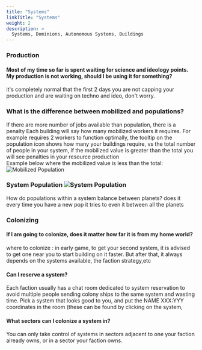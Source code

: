 ```yaml
---
title: "Systems"
linkTitle: "Systems"
weight: 2
description: >
  Systems, Dominions, Autonomous Systems, Buildings
---
```


### Production
#### Most of my time so far is spent waiting for science and ideology points. My production is not working, should I be using it for something?

it's completely normal that the first 2 days you are not capping your production and are waiting on techno and ideo, don't worry.

### What is the difference between mobilized and populations?
If there are more number of jobs available than population, there is a penalty
Each building will say how many mobilized workers it requires. For example requires 2 workers to function optimally, the tooltip on the population icon shows how many your buildings require, vs the total number of people in your system, if the mobilized value is greater than the total you will see penalties in your resource production<br/>
Example below where the mobilized value is less than the total:<br/>
![Mobilized Population](/images/mobilized_population.PNG)

### System Population ![System Population](/images/system_population.png)
How do populations within a system balance between planets?
does it every time you have a new pop it tries to even it between all the planets


### Colonizing
#### If I am going to colonize, does it matter how far it is from my home world?
where to colonize : in early game, to get your second system, it is advised to get one near you to start building on it faster. But after that, it always depends on the systems available, the faction strategy,etc

#### Can I reserve a system?
Each faction usually has a chat room dedicated to system reservation to avoid multiple people sending colony ships to the same system and wasting time. Pick a system that looks good to you, and put the NAME XXX:YYY coordinates in the room (these can be found by clicking on the system, 

#### What sectors can I colonize a system in?
You can only take control of systems in sectors adjacent to one your faction already owns, or in a sector your faction owns.
